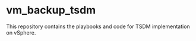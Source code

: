 # vm_backup_tsdm
This repository contains the playbooks and code for TSDM implementation on vSphere.

